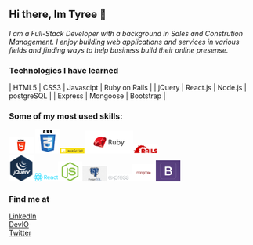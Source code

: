 ## Hi there, Im Tyree 👋
*I am a Full-Stack Developer with a background in Sales and Constrution Management.  I enjoy building web applications and services in various fields and finding ways to help business build their online presense.*


### Technologies I have learned
| HTML5 | CSS3 | Javascipt | Ruby on Rails |
| jQuery | React.js | Node.js | postgreSQL |
| Express | Mongoose | Bootstrap |


### Some of my most used skills:

<img src="images/html5.jpg" alt="html5" width="50"/> <img src="images/css3.png" alt="CSS5" width="50"/><img src="images/javascript.png" alt="JS" width="50"/><img src="images/ruby.png" alt="ruby" width="100"/><img src="images/rails.png" alt="rails" width="50"/><br/><img src="images/jquery.png" alt="jquery" width="50"/><img src="images/react.png" alt="rails" width="50"/><img src="images/node.png" alt="rails" width="50"/><img src="images/postgres.png" alt="rails" width="50"/><img src="images/express.png" alt="rails" width="50"/><img src="images/mongoose.jpg" alt="rails" width="50"/><img src="images/bootstrap.png" alt="rails" width="50"/>


### Find me at

[LinkedIn](https://www.linkedin.com/in/tyree-christensen-9283b26a/)<br/>
[DevIO](https://dev.to/tyree83)<br/>
[Twitter](https://twitter.com/tyree_c)
